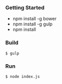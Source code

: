 
### Getting Started

 - npm install -g bower
 - npm install -g gulp
 - npm install

### Build
```
$ gulp
```

### Run
```
$ node index.js
```
